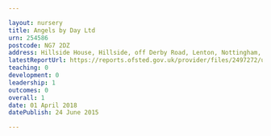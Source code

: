 ```yaml
---

layout: nursery
title: Angels by Day Ltd
urn: 254586
postcode: NG7 2DZ
address: Hillside House, Hillside, off Derby Road, Lenton, Nottingham, NG7 2DZ
latestReportUrl: https://reports.ofsted.gov.uk/provider/files/2497272/urn/254586.pdf
teaching: 0
development: 0
leadership: 1
outcomes: 0
overall: 1
date: 01 April 2018 
datePublish: 24 June 2015

---
```

